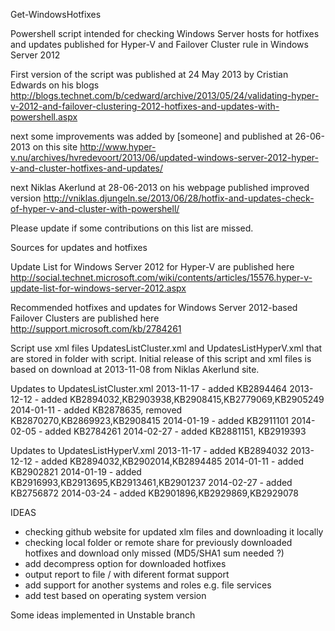 Get-WindowsHotfixes

Powershell script intended for checking Windows Server hosts for hotfixes and updates published for Hyper-V and Failover Cluster rule in Windows Server 2012

First version of the script was published at 24 May 2013 by Cristian Edwards on his blogs
http://blogs.technet.com/b/cedward/archive/2013/05/24/validating-hyper-v-2012-and-failover-clustering-2012-hotfixes-and-updates-with-powershell.aspx

next some improvements was added by [someone] and published at 26-06-2013 on this site
http://www.hyper-v.nu/archives/hvredevoort/2013/06/updated-windows-server-2012-hyper-v-and-cluster-hotfixes-and-updates/

next Niklas Akerlund at 28-06-2013 on his webpage published improved version
http://vniklas.djungeln.se/2013/06/28/hotfix-and-updates-check-of-hyper-v-and-cluster-with-powershell/

Please update if some contributions on this list are missed.

Sources for updates and hotfixes

Update List for Windows Server 2012 for Hyper-V are published here
http://social.technet.microsoft.com/wiki/contents/articles/15576.hyper-v-update-list-for-windows-server-2012.aspx

Recommended hotfixes and updates for Windows Server 2012-based Failover Clusters are published here
http://support.microsoft.com/kb/2784261

Script use xml files UpdatesListCluster.xml and UpdatesListHyperV.xml that are stored in folder with script. 
Initial release of this script and xml files is based on download at 2013-11-08 from Niklas Akerlund site.

Updates to UpdatesListCluster.xml
2013-11-17 - added KB2894464
2013-12-12 - added KB2894032,KB2903938,KB2908415,KB2779069,KB2905249
2014-01-11 - added KB2878635, removed KB2870270,KB2869923,KB2908415
2014-01-19 - added KB2911101
2014-02-05 - added KB2784261
2014-02-27 - added KB2881151, KB2919393

Updates to UpdatesListHyperV.xml
2013-11-17 - added KB2894032
2013-12-12 - added KB2894032,KB2902014,KB2894485
2014-01-11 - added KB2902821
2014-01-19 - added KB2916993,KB2913695,KB2913461,KB2901237
2014-02-27 - added KB2756872
2014-03-24 - added KB2901896,KB2929869,KB2929078



IDEAS 
- checking github website for updated xlm files and downloading it locally
- checking local folder or remote share for previously downloaded hotfixes and download only missed (MD5/SHA1 sum needed ?)
- add decompress option for downloaded hotfixes
- output report to file / with diferent format support
- add support for another systems and roles e.g. file services
- add test based on operating system version 

Some ideas implemented in Unstable branch